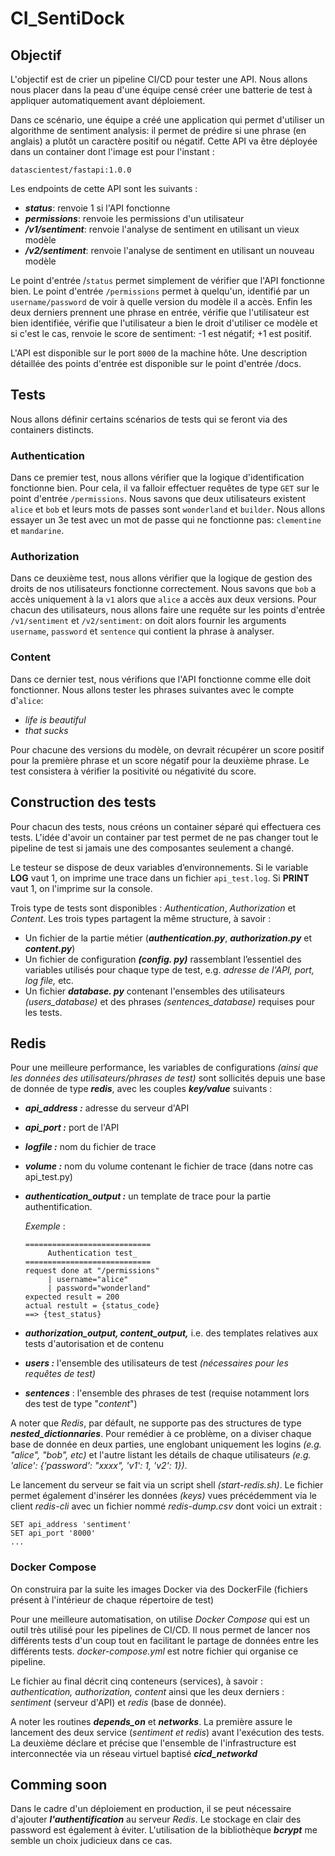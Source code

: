 # CI_SentiDock

## Objectif

L'objectif est de crier un pipeline CI/CD pour tester une API. Nous allons nous placer dans la peau d'une équipe censé créer une batterie de test à appliquer automatiquement avant déploiement.

Dans ce scénario, une équipe a créé une application qui permet d'utiliser un algorithme de sentiment analysis: il permet de prédire si une phrase (en anglais) a plutôt un caractère positif ou négatif. Cette API va être déployée dans un container dont l'image est pour l'instant :
```
datascientest/fastapi:1.0.0
```
Les endpoints de cette API sont les suivants :
   - _**status**_: renvoie 1 si l'API fonctionne
  - _**permissions**_: renvoie les permissions d'un utilisateur
   - _**/v1/sentiment**_: renvoie l'analyse de sentiment en utilisant un vieux modèle
  -  _**/v2/sentiment**_: renvoie l'analyse de sentiment en utilisant un nouveau modèle

Le point d'entrée /`status` permet simplement de vérifier que l'API fonctionne bien. Le point d'entrée `/permissions` permet à quelqu'un, identifié par un `username/password` de voir à quelle version du modèle il a accès. Enfin les deux derniers prennent une phrase en entrée, vérifie que l'utilisateur est bien identifiée, vérifie que l'utilisateur a bien le droit d'utiliser ce modèle et si c'est le cas, renvoie le score de sentiment: -1 est négatif; +1 est positif.

L'API est disponible sur le port `8000` de la machine hôte. Une description détaillée des points d'entrée est disponible sur le point d'entrée /docs.

## Tests

Nous allons définir certains scénarios de tests qui se feront via des containers distincts.

### Authentication

Dans ce premier test, nous allons vérifier que la logique d'identification fonctionne bien. Pour cela, il va falloir effectuer requêtes de type `GET` sur le point d'entrée `/permissions`. Nous savons que deux utilisateurs existent `alice` et `bob` et leurs mots de passes sont `wonderland` et `builder`. Nous allons essayer un 3e test avec un mot de passe qui ne fonctionne pas: `clementine` et `mandarine`.

### Authorization

Dans ce deuxième test, nous allons vérifier que la logique de gestion des droits de nos utilisateurs fonctionne correctement. Nous savons que `bob` a accès uniquement à la `v1` alors que `alice` a accès aux deux versions. Pour chacun des utilisateurs, nous allons faire une requête sur les points d'entrée `/v1/sentiment` et `/v2/sentiment`: on doit alors fournir les arguments `username`, `password` et `sentence` qui contient la phrase à analyser.

### Content

Dans ce dernier test, nous vérifions que l'API fonctionne comme elle doit fonctionner. Nous allons tester les phrases suivantes avec le compte d'`alice`:
-  _life is beautiful_
-  _that sucks_

Pour chacune des versions du modèle, on devrait récupérer un score positif pour la première phrase et un score négatif pour la deuxième phrase. Le test consistera à vérifier la positivité ou négativité du score.

## Construction des tests

Pour chacun des tests, nous créons un container séparé qui effectuera ces tests. L'idée d'avoir un container par test permet de ne pas changer tout le pipeline de test si jamais une des composantes seulement a changé.

Le testeur se dispose de deux variables d’environnements. Si le variable **LOG** vaut 1, on imprime une trace dans un fichier `api_test.log`. Si **PRINT** vaut 1, on l'imprime sur la console.

Trois type de tests sont disponibles : _Authentication_, _Authorization_ et _Content_. Les trois types partagent la même structure, à savoir :

- Un fichier de la partie métier (**_authentication.py_**, **_authorization.py_** et **_content.py_**)
- Un fichier de configuration _**(config. py)**_ rassemblant l’essentiel des variables utilisés pour chaque type de test, e.g. _adresse de l'API, port, log file,_ etc.
- Un fichier _**database. py**_ contenant l'ensembles des utilisateurs _(users_database)_ et des phrases _(sentences_database)_ requises pour les tests.

## Redis

Pour une meilleure performance, les variables de configurations _(ainsi que les données des utilisateurs/phrases de test)_ sont sollicités depuis une base de donnée de type _**redis**_, avec les couples _**key/value**_ suivants :

- _**api_address :**_ adresse du serveur d'API
    
- _**api_port :**_ port de l'API
    
-  _**logfile :**_ nom du fichier de trace
    
-  _**volume :**_ nom du volume contenant le fichier de trace (dans notre cas api_test.py)
    
-  _**authentication_output :**_ un template de trace pour la partie authentification.
    
    _Exemple_ :
    ```
    ============================
         Authentication test_
    ============================
    request done at "/permissions"
         | username="alice"
         | password="wonderland"
    expected result = 200
    actual restult = {status_code}
    ==> {test_status}
    ```
- _**authorization_output, content_output,**_ i.e. des templates relatives aux tests d'autorisation et de contenu
- _**users :**_ l'ensemble des utilisateurs de test _(nécessaires pour les requêtes de test)_
- _**sentences**_ : l'ensemble des phrases de test (requise notamment lors des test de type "_content_")

A noter que _Redis_, par défault, ne supporte pas des structures de type _**nested_dictionnaries**_. Pour remédier à ce problème, on a diviser chaque base de donnée en deux parties, une englobant uniquement les logins _(e.g. "alice", "bob", etc)_ et l'autre listant les détails de chaque utilisateurs _(e.g. 'alice': {'password': "xxxx", 'v1': 1, 'v2': 1})_.

Le lancement du serveur se fait via un script shell _(start-redis.sh)_. Le fichier permet également d'insérer les données _(keys)_ vues précédemment via le client _redis-cli_ avec un fichier nommé _redis-dump.csv_ dont voici un extrait :

```
SET api_address 'sentiment'
SET api_port '8000'
...
```

### Docker Compose

On construira par la suite les images Docker via des DockerFile (fichiers présent à l'intérieur de chaque répertoire de test)

Pour une meilleure automatisation, on utilise _Docker Compose_ qui est un outil très utilisé pour les pipelines de CI/CD. Il nous permet de lancer nos différents tests d'un coup tout en facilitant le partage de données entre les différents tests. _docker-compose.yml_ est notre fichier qui organise ce pipeline.

Le fichier au final décrit cinq conteneurs (services), à savoir : _authentication, authorization, content_ ainsi que les deux derniers : _sentiment_ (serveur d'API) et _redis_ (base de donnée).

A noter les routines _**depends_on**_ et _**networks**_. La première assure le lancement des deux service (_sentiment et redis_) avant l'exécution des tests. La deuxième déclare et précise que l'ensemble de l'infrastructure est interconnectée via un réseau virtuel baptisé _**cicd_networkd**_

## Comming soon

Dans le cadre d'un déploiement en production, il se peut nécessaire d'ajouter _**l'authentification**_ au serveur _Redis_. Le stockage en clair des password est également à éviter. L'utilisation de la bibliothèque _**bcrypt**_ me semble un choix judicieux dans ce cas. 

